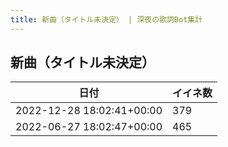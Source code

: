 ```yaml
---
title: 新曲（タイトル未決定） | 深夜の歌詞Bot集計
---
```

## 新曲（タイトル未決定）

|日付|イイネ数|
|-|-|
|2022-12-28 18:02:41+00:00|379|
|2022-06-27 18:02:47+00:00|465|
